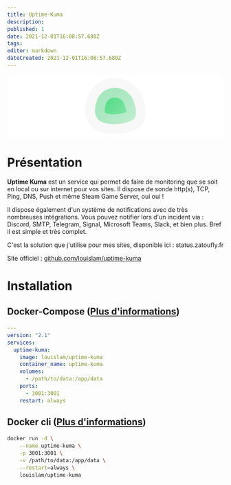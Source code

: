 ```yaml
---
title: Uptime-Kuma
description: 
published: 1
date: 2021-12-01T16:08:57.680Z
tags: 
editor: markdown
dateCreated: 2021-12-01T16:08:57.680Z
---
```


![uptime-kuma-banner.png](/wiki-assets/uptime-kuma-banner.png)

# Présentation
**Uptime Kuma** est un service qui permet de faire de monitoring que se soit en local ou sur internet pour vos sites. Il dispose de sonde http(s), TCP, Ping, DNS, Push et même Steam Game Server, oui oui !

Il dispose également d'un système de notifications avec de très nombreuses intégrations. Vous pouvez notifier lors d'un incident via : Discord, SMTP, Telegram, Signal, Microsoft Teams, Slack, et bien plus. Bref il est simple et très complet.

C'est la solution que j'utilise pour mes sites, disponible ici : status.zatoufly.fr

Site officiel : [github.com/louislam/uptime-kuma](https://github.com/louislam/uptime-kuma)

# Installation
## Docker-Compose ([Plus d'informations](https://docs.linuxserver.io/general/docker-compose))
```yaml
---
version: "2.1"
services:
  uptime-kuma:
    image: louislam/uptime-kuma
    container_name: uptime-kuma
    volumes:
      - /path/to/data:/app/data
    ports:
      - 3001:3001
    restart: always
```
## Docker cli ([Plus d'informations](https://docs.docker.com/engine/reference/commandline/cli/))
```bash
docker run -d \
	--name uptime-kuma \
	-p 3001:3001 \
	-v /path/to/data:/app/data \
	--restart=always \
	louislam/uptime-kuma
```

